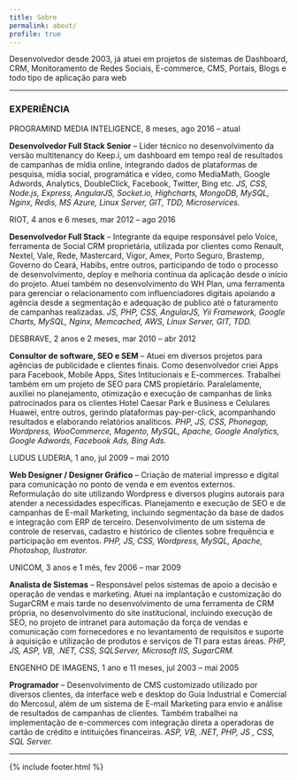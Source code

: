 ```yaml
---
title: Sobre
permalink: about/
profile: true
---
```


Desenvolvedor desde 2003, já atuei em projetos de sistemas de
Dashboard, CRM, Monitoramento de Redes Sociais, E-commerce, CMS,
Portais, Blogs e todo tipo de aplicação para web

***

### EXPERIÊNCIA

PROGRAMIND MEDIA INTELIGENCE, 8 meses, ago 2016 – atual

**Desenvolvedor Full Stack Senior** – Lider técnico no desenvolvimento da versão multitenancy do Keep.i, um dashboard em tempo real de resultados de campanhas de mídia online, integrando dados de plataformas de pesquisa, mídia social, programática e vídeo, como MediaMath, Google Adwords, Analytics, DoubleClick, Facebook, Twitter, Bing etc. *JS, CSS, Node.js, Express, AngularJS, Socket.io, Highcharts, MongoDB, MySQL, Nginx, Redis, MS Azure, Linux Server, GIT, TDD, Microservices.*

RIOT, 4 anos e 6 meses,	mar 2012 – ago 2016

**Desenvolvedor Full Stack** – Integrante da equipe responsável pelo Voice, ferramenta de Social CRM proprietária, utilizada por clientes como Renault, Nextel, Vale, Rede, Mastercard, Vigor, Amex, Porto Seguro, Brastemp, Governo do Ceará, Habibs, entre outros, participando de todo o processo de desenvolvimento, deploy e melhoria contínua da aplicação desde o início do projeto. Atuei também no desenvolvimento do  WH Plan, uma ferramenta para gerenciar o relacionamento com influenciadores digitais apoiando a agência desde a segmentação e adequação de publico até o faturamento de campanhas realizadas. *JS, PHP, CSS, AngularJS, Yii Framework, Google Charts, MySQL, Nginx, Memcached, AWS, Linux Server, GIT, TDD.*

DESBRAVE, 2 anos e 2 meses, mar 2010 – abr 2012

**Consultor de software, SEO e SEM** – Atuei em diversos projetos para agências de publicidade e clientes finais. Como desenvolvedor criei Apps para Facebook, Mobile Apps, Sites Intitucionais e E-commerces. Trabalhei também em um projeto de SEO para CMS propietário. Paralelamente, auxiliei no planejamento, otimização e execução de campanhas de links patrocinados para os clientes Hotel Caesar Park e Business e Celulares Huawei, entre outros, gerindo plataformas pay-per-click, acompanhando resultados e elaborando relatórios analíticos. *PHP, JS, CSS, Phonegap, Wordpress, WooCommerce, Magento, MySQL, Apache, Google Analytics, Google Adwords, Facebook Ads, Bing Ads.*

LUDUS LUDERIA, 1 ano, jul 2009 – mai 2010

**Web Designer / Designer Gráfico** – Criação de material impresso e digital para comunicação no ponto de venda e em eventos externos. Reformulação do site utilizando Wordpress e diversos plugins autorais para atender a necessidades específicas.  Planejamento e execução de SEO e de campanhas de E-mail Marketing, incluindo segmentação da base de dados e integração com ERP de terceiro. Desenvolvimento de um sistema de controle de reservas, cadastro e histórico de clientes sobre frequência e participação em eventos. *PHP, JS, CSS, Wordpress, MySQL, Apache, Photoshop, Ilustrator.*

UNICOM, 3 anos e 1 mês, fev 2006 – mar 2009

**Analista de Sistemas** – Responsável pelos sistemas de apoio a decisão e operação de vendas e marketing. Atuei na implantação e customização do SugarCRM e mais tarde no desenvolvimento de uma ferramenta de CRM própria, no desenvolvimento do site institucional, incluindo execução de SEO, no projeto de intranet para automação da força de vendas e comunicação com fornecedores e no levantamento de requisitos e suporte à aquisição e utilização de produtos e serviços de TI para estas áreas. *PHP, JS, ASP, VB, .NET, CSS, SQLServer, Microsoft IIS, SugarCRM.*

ENGENHO DE IMAGENS, 1 ano e 11 meses, jul 2003 – mai 2005

**Programador** – Desenvolvimento de CMS customizado utilizado por diversos clientes, da interface web e desktop do Guia Industrial e Comercial do Mercosul, além de um sistema de E-mail Marketing para envio e análise de resultados de campanhas de clientes. Também trabalhei na implementação de  e-commerces com integração direta a operadoras de cartão de crédito e intituições financeiras. *ASP, VB, .NET, PHP, JS , CSS, SQL Server.*

***

{% include footer.html %}
